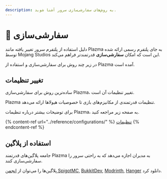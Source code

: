 ```yaml
---
description: به روش‌های سفارشی‌سازی سرور آشنا شوید.
---
```


# 🎨 سفارشی‌سازی

دلیل استفاده از پلتفرم سرور تغییر یافته مانند Plazma به جای پلتفرم رسمی ارائه شده توسط Mojang Studios این است که امکان **سفارشی‌سازی** قدرتمند‌تر فراهم می‌کند.

در زیر چند روش برای سفارشی‌سازی و استفاده از Plazma آمده است.

## تغییر تنظیمات <a href="#id-1" id="id-1"></a>

ساده‌ترین روش برای سفارشی‌سازی Plazma، تغییر تنظیمات آن است.

Plazma تنظیمات قدرتمندی از مکانیزم‌های بازی تا خصوصیات هیولاها ارائه می‌دهد.

برای توضیحات بیشتر درباره تنظیمات Plazma، به صفحه زیر مراجعه کنید.

{% content-ref url="../reference/configurations/" %}
[تنظیمات](../reference/configurations/)
{% endcontent-ref %}

## استفاده از پلاگین <a href="#id-2" id="id-2"></a>

جامعه پلاگین‌های قدرتمند Plazma به مدیران اجازه می‌دهد که به راحتی سرور را سفارشی‌سازی کنند.

پلاگین‌ها را می‌توان از [انجمن SpigotMC](https://www.spigotmc.org/resources/), [BukkitDev](https://dev.bukkit.org/bukkit-plugins), [Modrinth](https://modrinth.com/plugins), [Hanger](https://hangar.papermc.io/) دانلود کرد.
